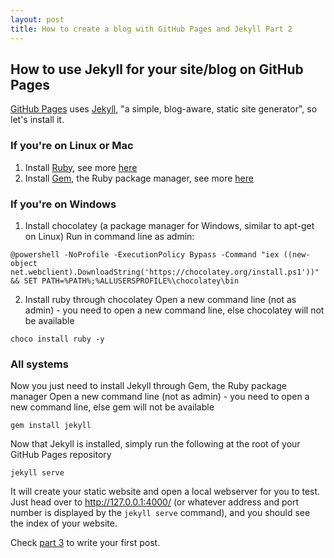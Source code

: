 ```yaml
---
layout: post
title: How to create a blog with GitHub Pages and Jekyll Part 2
---
```


How to use Jekyll for your site/blog on GitHub Pages
----------------------------------------------------

[GitHub Pages](https://pages.github.com/) uses [Jekyll](https://jekyllrb.com/), "a simple, blog-aware, static site generator", so let's install it.

### If you're on Linux or Mac
1.	Install [Ruby](https://www.ruby-lang.org/), see more [here](https://www.ruby-lang.org/en/downloads/)
2.	Install [Gem](https://rubygems.org/), the Ruby package manager, see more [here](https://rubygems.org/pages/download)

### If you're on Windows
1.	Install chocolatey (a package manager for Windows, similar to apt-get on Linux)
	Run in command line as admin:

```
@powershell -NoProfile -ExecutionPolicy Bypass -Command "iex ((new-object net.webclient).DownloadString('https://chocolatey.org/install.ps1'))" && SET PATH=%PATH%;%ALLUSERSPROFILE%\chocolatey\bin
```

2.	Install ruby through chocolatey
	Open a new command line (not as admin) - you need to open a new command line, else chocolatey will not be available

```
choco install ruby -y
```

### All systems
Now you just need to install Jekyll through Gem, the Ruby package manager
Open a new command line (not as admin) - you need to open a new command line, else gem will not be available

```
gem install jekyll
```

Now that Jekyll is installed, simply run the following at the root of your GitHub Pages repository

```
jekyll serve
```

It will create your static website and open a local webserver for you to test. Just head over to <http://127.0.0.1:4000/> (or whatever address and port number is displayed by the ```jekyll serve``` command), and you should see the index of your website.

Check [part 3](/2016/06/11/how-to-create-a-blog-with-github-pages-and-jekyll-part-3.html) to write your first post.